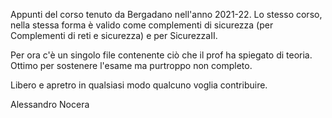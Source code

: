 Appunti del corso tenuto da Bergadano nell'anno 2021-22.
Lo stesso corso, nella stessa forma è valido come complementi di sicurezza (per Complementi di reti e sicurezza) e per SicurezzaII.

Per ora c'è un singolo file contenente ciò che il prof ha spiegato di teoria.
Ottimo per sostenere l'esame ma purtroppo non completo.

Libero e apretro in qualsiasi modo qualcuno voglia contribuire.

Alessandro Nocera
